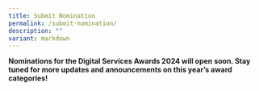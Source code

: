```yaml
---
title: Submit Nomination
permalink: /submit-nomination/
description: ""
variant: markdown
---
```

<p><strong>Nominations for the Digital Services Awards 2024 will open soon. Stay tuned for more updates and announcements on this year’s award categories!</strong></p>
  
